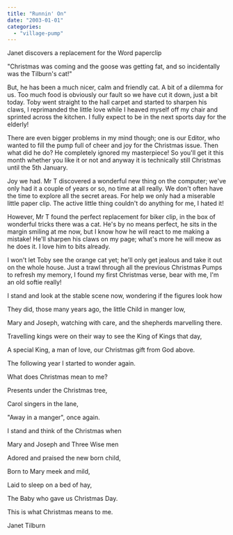 ```yaml
---
title: "Runnin' On"
date: "2003-01-01"
categories: 
  - "village-pump"
---
```


Janet discovers a replacement for the Word paperclip

"Christmas was coming and the goose was getting fat, and so incidentally was the Tilburn's cat!"

But, he has been a much nicer, calm and friendly cat. A bit of a dilemma for us. Too much food is obviously our fault so we have cut it down, just a bit today. Toby went straight to the hall carpet and started to sharpen his claws, I reprimanded the little love while I heaved myself off my chair and sprinted across the kitchen. I fully expect to be in the next sports day for the elderly!

There are even bigger problems in my mind though; one is our Editor, who wanted to fill the pump full of cheer and joy for the Christmas issue. Then what did he do? He completely ignored my masterpiece! So you'll get it this month whether you like it or not and anyway it is technically still Christmas until the 5th January.

Joy we had. Mr T discovered a wonderful new thing on the computer; we've only had it a couple of years or so, no time at all really. We don't often have the time to explore all the secret areas. For help we only had a miserable little paper clip. The active little thing couldn't do anything for me, I hated it!

However, Mr T found the perfect replacement for biker clip, in the box of wonderful tricks there was a cat. He's by no means perfect, he sits in the margin smiling at me now, but I know how he will react to me making a mistake! He'll sharpen his claws on my page; what's more he will meow as he does it. I love him to bits already.

I won't let Toby see the orange cat yet; he'll only get jealous and take it out on the whole house. Just a trawl through all the previous Christmas Pumps to refresh my memory, I found my first Christmas verse, bear with me, I'm an old softie really!

I stand and look at the stable scene now, wondering if the figures look how

They did, those many years ago, the little Child in manger low,

Mary and Joseph, watching with care, and the shepherds marvelling there.

Travelling kings were on their way to see the King of Kings that day,

A special King, a man of love, our Christmas gift from God above.

The following year I started to wonder again.

What does Christmas mean to me?

Presents under the Christmas tree,

Carol singers in the lane,

"Away in a manger", once again.

I stand and think of the Christmas when

Mary and Joseph and Three Wise men

Adored and praised the new born child,

Born to Mary meek and mild,

Laid to sleep on a bed of hay,

The Baby who gave us Christmas Day.

This is what Christmas means to me.

Janet Tilburn
